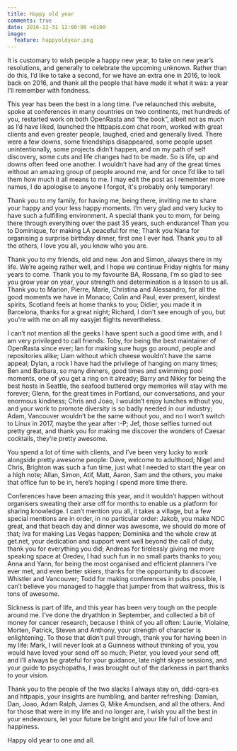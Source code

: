 ```yaml
---
title: Happy old year
comments: true
date: 2016-12-31 12:00:00 +0100
image:
  feature: happyoldyear.png
---
```


It is customary to wish people a happy new year, to take on new year’s resolutions, and generally to celebrate the upcoming unknown. Rather than do this, I’d like to take a second, for we have an extra one in 2016, to look back on 2016, and thank all the people that have made it what it was: a year I’ll remember with fondness.

This year has been the best in a long time. I’ve relaunched this website, spoke at conferences in many countries on two continents, met hundreds of you, restarted work on both OpenRasta and “the book”, albeit not as much as I’d have liked, launched the httpapis.com chat room, worked with great clients and even greater people, laughed, cried and generally lived. There were a few downs, some friendships disappeared, some people upset unintentionally, some projects didn’t happen, and on my path of self discovery, some cuts and life changes had to be made. So is life, up and downs often feed one another. I wouldn’t have had any of the great times without an amazing group of people around me, and for once I’d like to tell them how much it all means to me. I may edit the post as I remember more names, I do apologise to anyone I forgot, it's probably only temporary!

Thank you to my family, for having me, being there, inviting me to share your happy and your less happy moments. I’m very glad and very lucky to have such a fulfilling environment. A special thank you to mom, for being there through everything over the past 35 years, such endurance! Than you to Dominique, for making LA peaceful for me; Thank you Nana for organising a surprise birthday dinner, first one I ever had. Thank you to all the others, I love you all, you know who you are.

Thank you to my friends, old and new. Jon and Simon, always there in my life. We’re ageing rather well, and I hope we continue Friday nights for many years to come. Thank you to my favourite BA, Rossana, I’m so glad to see you grow year on year, your strength and determination is a lesson to us all. Thank you to Marion, Pierre, Marie, Christina and Alessandro, for all the good moments we have in Monaco; Colin and Paul, ever present, kindest spirits, Scotland feels at home thanks to you; Didier, you made it in Barcelona, thanks for a great night; Richard, I don't see enough of you, but you're with me on all my easyjet flights nevertheless.

I can’t not mention all the geeks I have spent such a good time with, and I am very privileged to call friends: Toby, for being the best maintainer of OpenRasta since ever; Ian for making sure hugs go around, people and repositories alike; Liam without which cheese wouldn’t have the same appeal; Dylan, a rock I have had the privilege of hanging on many times; Ben and Barbara, so many dinners, good times and swimming pool moments, one of you get a ring on it already; Barry and Nikky for being the best hosts in Seattle, the seafood buttered orgy memories will stay with me forever; Glenn, for the great times in Portland, our conversations, and your enormous kindness; Chris and Joao, I wouldn’t enjoy lunches without you, and your work to promote diversity is so badly needed in our industry; Adam, Vancouver wouldn’t be the same without you, and no I won’t switch to Linux in 2017, maybe the year after :-P; Jef, those selfies turned out pretty great, and thank you for making me discover the wonders of Caesar cocktails, they’re pretty awesome.

You spend a lot of time with clients, and I’ve been very lucky to work alongside pretty awesome people: Dave, welcome to adulthood; Nigel and Chris, Brighton was such a fun time, just what I needed to start the year on a high note; Allan, Simon, Atif, Matt, Aaron, Sam and the others, you make that office fun to be in, here’s hoping I spend more time there.

Conferences have been amazing this year, and it wouldn’t happen without organisers sweating their arse off for months to enable us a platform for sharing knowledge. I can’t mention you all, it takes a village, but a few special mentions are in order, in no particular order: Jakob, you make NDC great, and that beach day and dinner was awesome, we should do more of that; Iva for making Las Vegas happen; Dominika and the whole crew at get.net, your dedication and support went well beyond the call of duty, thank you for everything you did; Andreas for tirelessly giving me more speaking space at Oredev, I had such fun in no small parts thanks to you; Anna and Yann, for being the most organised and efficient planners I’ve ever met, and even better skiers, thanks for the opportunity to discover Whistler and Vancouver; Todd for making conferences in pubs possible, I can’t believe you managed to haggle that jumper from that waitress, this is tons of awesome.

Sickness is part of life, and this year has been very tough on the people around me. I’ve done the dryathlon in September, and collected a bit of money for cancer research, because I think of you all often: Laurie, Violaine, Morten, Patrick, Steven and Anthony, your strength of character is enlightening. 
To those that didn’t pull through, thank you for having been in my life: Mark, I will never look at a Guinness without thinking of you, you would have loved your send off so much; Pieter, you loved your send off, and I’ll always be grateful for your guidance, late night skype sessions, and your guide to psychopaths, I was brought out of the darkness in part thanks to your vision.

Thank you to the people of the two slacks I always stay on, ddd-cqrs-es and httpapis, your insights are humbling, and banter refreshing: Damian, Dan, Joao, Adam Ralph, James G, Mike Amundsen, and all the others.
And for those that were in my life and no longer are, I wish you all the best in your endeavours, let your future be bright and your life full of love and happiness.

Happy old year to one and all.
